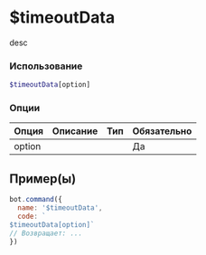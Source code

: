 # $timeoutData
desc
### Использование
```php
$timeoutData[option]
```

### Опции

| Опция | Описание | Тип | Обязательно |
|--------|-------------|------|----------|
| option |  |  | Да |  
## Пример(ы)

```javascript
bot.command({
  name: '$timeoutData',
  code: `
$timeoutData[option]`
// Возвращает: ...
})
```